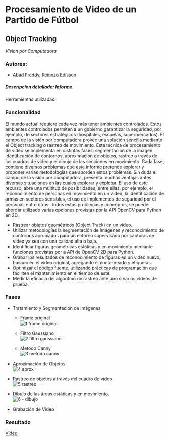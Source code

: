 # Procesamiento de Video de un Partido de Fútbol
## Object Tracking 
*Vision por Computadora*
### Autores: 
- [Abad Freddy](https://github.com/FreddieAbad), [Reinozo Edisson](https://github.com/edzzn)

##### Descripcion detallada: [Informe](https://github.com/edzzn/mov-track/blob/master/Informe%20GPC%20-%20Abad%20y%20Reinozo.pdf)

Herramientas utilizadas: 

### Funcionalidad 
El mundo actual requiere cada vez más tener ambientes controlados. Estos ambientes
controlados permiten a un gobierno garantizar la seguridad, por ejemplo, de sectores estratégicos (hospitales, escuelas, supermercados). El campo de la visión por computadora provee una solución sencilla mediante el Object tracking o rastreo de movimiento. Esta técnica de procesamiento de video se implementa en distintas fases: segmentación de la imagen, identificación de contornos, aproximación de objetos, rastreo a través de los cuadros de video y el dibujo de las secciones en movimiento. Cada fase, contiene diversos problemas que este informe pretende explorar y proponer varias metodologías que aborden estos problemas. Sin duda el campo de la visión por computadora, presenta muchas ventajas antes diversas
situaciones en las cuales explorar y explotar. El uso de este recurso, abre una multitud de posibilidades, entre ellas, por ejemplo, el reconocimiento de personas en movimiento en un video, la identificación de armas en sectores sensibles, el uso de implementos de seguridad por el personal, entre otros. Todos estos problemas y conceptos, se puede abordar utilizado varias opciones provistas por la API OpenCV para Python en 2D.
- Rastrear objetos geométricos (Object Track) en un video.
- Utilizar metodologías la segmentación de imágenes y reconocimiento de contornos
apropiados para un entorno supervisado por capturas de video ya sea con una calidad alta o baja.
- Identificar figuras geométricas estáticas y en movimiento mediante funciones provistas por a API de OpenCV 2D para Python.
- Grabar los resultados de reconocimiento de figuras en un video nuevo, basado en el video original, agregando el contorneado y etiquetas.
- Optimizar el código fuente, utilizando prácticas de programación que faciliten el mantenimiento en el tiempo de este.
- Medir la eficacia del algoritmo de rastreo ante uno o varios videos de prueba.
### Fases
- Tratamiento y Segmentación de Imágenes
  - Frame original <br>
![1 frame original](https://user-images.githubusercontent.com/38579765/87864170-a0b13980-c92a-11ea-884a-f2f70e1cac7b.jpg)

  - Filtro Gaussiano <br>
![2 filtro gaussiano](https://user-images.githubusercontent.com/38579765/87864171-a149d000-c92a-11ea-8115-c51b930dc447.png)

  - Metodo Canny <br>
![3 metodo canny](https://user-images.githubusercontent.com/38579765/87864174-a4dd5700-c92a-11ea-9a34-b2a287c070d3.png)

- Aproximación de Objetos <br>
![4 aprox](https://user-images.githubusercontent.com/38579765/87864176-a4dd5700-c92a-11ea-9149-fb49a482cea4.png)
- Rastreo de objetos a través del cuadro de video <br>
![5 rastreo](https://user-images.githubusercontent.com/38579765/87864177-a9097480-c92a-11ea-977f-ecf371a80deb.png)
- Dibujo de las áreas estáticas y en movimiento. <br>
![6 - dibujo](https://user-images.githubusercontent.com/38579765/87864178-adce2880-c92a-11ea-888b-4493d67eb25c.png)
- Grabación de Video

### Resultado
[Video](https://youtu.be/ztVkKfbCRrA)
